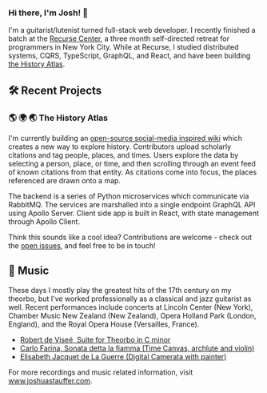 ### Hi there, I'm Josh! 👋
I'm a guitarist/lutenist turned full-stack web developer. I recently finished a batch at the [Recurse Center](https://www.recurse.com/), a three month self-directed retreat for programmers in New York City. While at Recurse, I studied distributed systems, CQRS, TypeScript, GraphQL, and React, and have been building [the History Atlas](https://github.com/joshua-stauffer/thehistoryatlas).

## 🛠️ Recent Projects

###  🌎   🌍   🌏  The History Atlas 
I'm currently building an [open-source social-media inspired wiki](https://github.com/joshua-stauffer/thehistoryatlas) which creates a new way to explore history. Contributors upload scholarly citations and tag people, places, and times. Users explore the data by selecting a person, place, or time, and then scrolling through an event feed of known citations from that entity. As citations come into focus, the places referenced are drawn onto a map. 

The backend is a series of Python microservices which communicate via RabbitMQ. The services are marshalled into a single endpoint GraphQL API using Apollo Server. Client side app is built in React, with state management through Apollo Client. 

Think this sounds like a cool idea? Contributions are welcome - check out the [open issues](https://github.com/joshua-stauffer/thehistoryatlas/issues), and feel free to be in touch!

## 🎸 Music
These days I mostly play the greatest hits of the 17th century on my theorbo, but I've worked professionally as a classical and jazz guitarist as well. Recent performances include concerts at Lincoln Center (New York), Chamber Music New Zealand (New Zealand), Opera Holland Park (London, England), and the Royal Opera House (Versailles, France).
- [Robert de Viseé, Suite for Theorbo in C minor](https://youtu.be/ETa48V7M0eE)
- [Carlo Farina, Sonata detta la fiamma (Time Canvas, archlute and violin)](https://youtu.be/-P62PCNJf3k)
- [Elisabeth Jacquet de La Guerre (Digital Camerata with painter)](https://youtu.be/YOojtnzmKTU)

For more recordings and music related information, visit www.joshuastauffer.com.
